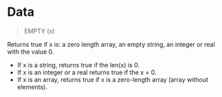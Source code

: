 # Data

> EMPTY (x)

Returns true if x is: a zero length array, an empty string, an integer or real with the value 0.


* If x is a string, returns true if the len(x) is 0.
* If x is an integer or a real returns true if the x = 0.
* If x is an array, returns true if x is a zero-length array (array without elements).

